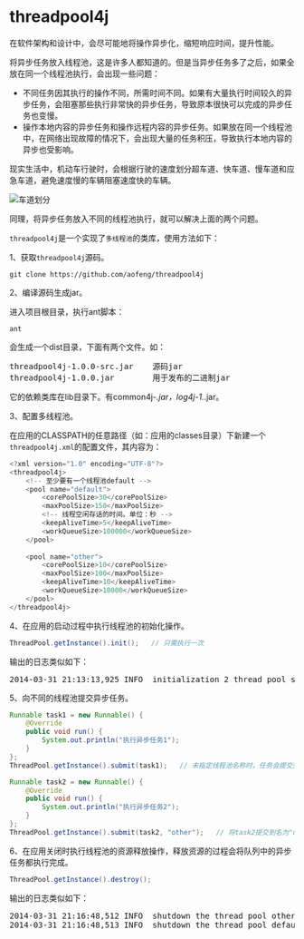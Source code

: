 threadpool4j
============

在软件架构和设计中，会尽可能地将操作异步化，缩短响应时间，提升性能。

将异步任务放入线程池，这是许多人都知道的。但是当异步任务多了之后，如果全放在同一个线程池执行，会出现一些问题：
* 不同任务因其执行的操作不同，所需时间不同。如果有大量执行时间较久的异步任务，会阻塞那些执行非常快的异步任务，导致原本很快可以完成的异步任务也变慢。
* 操作本地内容的异步任务和操作远程内容的异步任务。如果放在同一个线程池中，在网络出现故障的情况下，会出现大量的任务积压，导致执行本地内容的异步也受影响。

现实生活中，机动车行驶时，会根据行驶的速度划分超车道、快车道、慢车道和应急车道，避免速度慢的车辆阻塞速度快的车辆。

![车道划分](http://img0.ph.126.net/JgUtSzhdAatg_5B5mne0KQ==/6608414527631781351.png)

同理，将异步任务放入不同的线程池执行，就可以解决上面的两个问题。

`threadpool4j`是一个实现了`多线程池`的类库，使用方法如下：

1、获取`threadpool4j`源码。
```shell
git clone https://github.com/aofeng/threadpool4j
```
2、编译源码生成jar。

进入项目根目录，执行ant脚本：
```shell
ant
```
会生成一个dist目录，下面有两个文件。如：
<pre>
threadpool4j-1.0.0-src.jar    源码jar
threadpool4j-1.0.0.jar        用于发布的二进制jar
</pre>
它的依赖类库在lib目录下。有common4j-*.jar，log4j-1.*.jar。

3、配置多线程池。

在应用的CLASSPATH的任意路径（如：应用的classes目录）下新建一个`threadpool4j.xml`的配置文件，其内容为：
```java
<?xml version="1.0" encoding="UTF-8"?>
<threadpool4j>
    <!-- 至少要有一个线程池default -->
    <pool name="default">
        <corePoolSize>30</corePoolSize>
        <maxPoolSize>150</maxPoolSize>
        <!-- 线程空闲存话的时间。单位：秒 -->
        <keepAliveTime>5</keepAliveTime>
        <workQueueSize>100000</workQueueSize>
    </pool>
    
    <pool name="other">
        <corePoolSize>10</corePoolSize>
        <maxPoolSize>100</maxPoolSize>
        <keepAliveTime>10</keepAliveTime>
        <workQueueSize>10000</workQueueSize>
    </pool>
</threadpool4j>
```

4、在应用的启动过程中执行线程池的初始化操作。
```java
ThreadPool.getInstance().init();   // 只需执行一次
```
输出的日志类似如下：
<pre>
2014-03-31 21:13:13,925 INFO  initialization 2 thread pool successfully
</pre>

5、向不同的线程池提交异步任务。
```java
Runnable task1 = new Runnable() {
    @Override
    public void run() {
        System.out.println("执行异步任务1");
    }
};
ThreadPool.getInstance().submit(task1);   // 未指定线程池名称时，任务会提交到名为"default"的线程池执行

Runnable task2 = new Runnable() {
    @Override
    public void run() {
        System.out.println("执行异步任务2");
    }
};
ThreadPool.getInstance().submit(task2, "other");   // 将task2提交到名为"other"的线程池执行
```

6、在应用关闭时执行线程池的资源释放操作，释放资源的过程会将队列中的异步任务都执行完成。
```java
ThreadPool.getInstance().destroy();
```
输出的日志类似如下：
<pre>
2014-03-31 21:16:48,512 INFO  shutdown the thread pool other
2014-03-31 21:16:48,513 INFO  shutdown the thread pool default
<pre>
